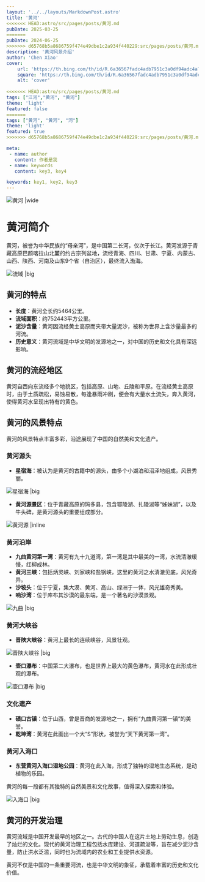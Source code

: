 ```yaml
---
layout: '../../layouts/MarkdownPost.astro'
title: '黄河'
<<<<<<< HEAD:astro/src/pages/posts/黄河.md
pubDate: 2025-03-25
=======
pubDate: 2024-06-25
>>>>>>> d65768b5a8686759f474e49dbe1c2a934f440229:src/pages/posts/黄河.md
description: '黄河风景介绍'
author: 'Chen Xiao'
cover:
    url: 'https://th.bing.com/th/id/R.6a36567fadc4adb7951c3a0df94adc4a?rik=pxdNB2SFxOOq2g&riu=http%3a%2f%2fimg.pconline.com.cn%2fimages%2fupload%2fupc%2ftx%2fphotoblog%2f1210%2f27%2fc5%2f14717201_14717201_1351343320191.jpg&ehk=4HnRDQwRTU2jqsGySkV0SH3uw33h5t8dngyvLoUL0eU%3d&risl=&pid=ImgRaw&r=0'
    square: 'https://th.bing.com/th/id/R.6a36567fadc4adb7951c3a0df94adc4a?rik=pxdNB2SFxOOq2g&riu=http%3a%2f%2fimg.pconline.com.cn%2fimages%2fupload%2fupc%2ftx%2fphotoblog%2f1210%2f27%2fc5%2f14717201_14717201_1351343320191.jpg&ehk=4HnRDQwRTU2jqsGySkV0SH3uw33h5t8dngyvLoUL0eU%3d&risl=&pid=ImgRaw&r=0'
    alt: 'cover'
    
<<<<<<< HEAD:astro/src/pages/posts/黄河.md
tags: ["江河","黄河", "黄河"] 
theme: 'light'
featured: false
=======
tags: ["黄河", "黄河", "河"] 
theme: 'light'
featured: true
>>>>>>> d65768b5a8686759f474e49dbe1c2a934f440229:src/pages/posts/黄河.md

meta:
 - name: author
   content: 作者是我
 - name: keywords
   content: key3, key4

keywords: key1, key2, key3
---
```


![黄河 |wide](https://th.bing.com/th/id/R.9c5525236db75511293ef2ea18b7bb85?rik=WVL%2fH8%2bLcArQGA&riu=http%3a%2f%2fpic.baike.soso.com%2fp%2f20140321%2f20140321011245-1072993838.jpg&ehk=9ClfdQouVorHiOF%2blcfYx9eIft%2faB%2bR15MDkK%2b7Burw%3d&risl=&pid=ImgRaw&r=0)


# 黄河简介

黄河，被誉为中华民族的“母亲河”，是中国第二长河，仅次于长江。黄河发源于青藏高原巴颜喀拉山北麓的约古宗列盆地，流经青海、四川、甘肃、宁夏、内蒙古、山西、陕西、河南及山东9个省（自治区），最终流入渤海。

![流域 |big](https://th.bing.com/th/id/R.60f1c29d04e51857e03d9db3d46831c0?rik=TiDZozzQF47GYA&pid=ImgRaw&r=0)

## 黄河的特点

- **长度**：黄河全长约5464公里。
- **流域面积**：约752443平方公里。
- **泥沙含量**：黄河因流经黄土高原而夹带大量泥沙，被称为世界上含沙量最多的河流。
- **历史意义**：黄河流域是中华文明的发源地之一，对中国的历史和文化具有深远影响。


## 黄河的流经地区

黄河自西向东流经多个地貌区，包括高原、山地、丘陵和平原。在流经黄土高原时，由于土质疏松，易蚀易散，每逢暴雨冲刷，便会有大量水土流失，奔入黄河，使得黄河水呈现出特有的黄色。

## 黄河的风景特点

黄河的风景特点丰富多彩，沿途展现了中国的自然美和文化遗产。

### 黄河源头

- **星宿海**：被认为是黄河的古籍中的源头，由多个小湖泊和沼泽地组成，风景秀丽。

![星宿海 |big](https://th.bing.com/th/id/R.a811dbbb5cdb05127c89f9f7b9af5516?rik=yXFoHDlZk04D%2bA&pid=ImgRaw&r=0)

- **黄河源景区**：位于青藏高原的玛多县，包含鄂陵湖、扎陵湖等“姊妹湖”，以及牛头碑，是黄河源头的重要组成部分。

![黄河源 |inline](https://th.bing.com/th/id/R.33139221ad5ab6b0827dd41946a977a4?rik=DqcBQzruH6zIPQ&riu=http%3a%2f%2fimg0.dili360.com%2fga%2fM02%2f35%2fCA%2fwKgBy1T2cwOAHLvNAAWs0w_P8PA655.tub.jpg%40!rw14&ehk=BamkWt2K38efmE1KyPK3hbWDDSHmJ0p8nnJuND3ZLxo%3d&risl=&pid=ImgRaw&r=0)

### 黄河沿岸

- **九曲黄河第一湾**：黄河有九十九道湾，第一湾是其中最美的一湾，水流清澈缓慢，红柳成林。
- **黄河三峡**：包括炳灵峡、刘家峡和盐锅峡，这里的黄河之水清澈见底，风光奇异。
- **沙坡头**：位于宁夏，集大漠、黄河、高山、绿洲于一体，风光雄奇秀美。
- **响沙湾**：位于库布其沙漠的最东端，是一个著名的沙漠景观。

![九曲 |big](https://x0.ifengimg.com/ucms/2020_46/35CA5A1DA71647ADC99A3AF8444E00C9B7163C6A_w1080_h1623.jpg)



### 黄河大峡谷

- **晋陕大峡谷**：黄河上最长的连续峡谷，风景壮观。

![晋陕大峡谷 |big](https://youimg1.c-ctrip.com/target/0103e120008qjfu174EFA_W_10000_1200.jpg?proc=autoorient)

- **壶口瀑布**：中国第二大瀑布，也是世界上最大的黄色瀑布，黄河水在此形成壮观的瀑布。

![壶口瀑布 |big](https://th.bing.com/th/id/R.ec6694c7c1fa0bd20ca39136e0aca1e5?rik=%2fiMYZ1j82QxV5w&pid=ImgRaw&r=0)

### 文化遗产

- **碛口古镇**：位于山西，曾是晋商的发源地之一，拥有“九曲黄河第一镇”的美誉。
- **乾坤湾**：黄河在此画出一个大“S”形状，被誉为“天下黄河第一湾”。

### 黄河入海口

- **东营黄河入海口湿地公园**：黄河在此入海，形成了独特的湿地生态系统，是动植物的乐园。

黄河的每一段都有其独特的自然美景和文化故事，值得深入探索和体验。

![入海口 |big](https://th.bing.com/th/id/R.7c0c304977e2753fe4edf6c1097029bc?rik=x6jydbEIAzqzPA&riu=http%3a%2f%2fimg.pconline.com.cn%2fimages%2fupload%2fupc%2ftx%2fphotoblog%2f1210%2f27%2fc5%2f14717201_14717201_1351343304520.jpg&ehk=xZ9XIMPcy4rWqZjhnsZc5GFLrkYmxKWPyFKTWJ9jCSY%3d&risl=&pid=ImgRaw&r=0)


## 黄河的开发治理

黄河流域是中国开发最早的地区之一。古代的中国人在这片土地上劳动生息，创造了灿烂的文化。现代的黄河治理工程包括水库建设、河道疏浚等，旨在减少泥沙含量，防止洪水泛滥，同时也为流域内的农业和工业提供水资源。

黄河不仅是中国的一条重要河流，也是中华文明的象征，承载着丰富的历史和文化价值。


